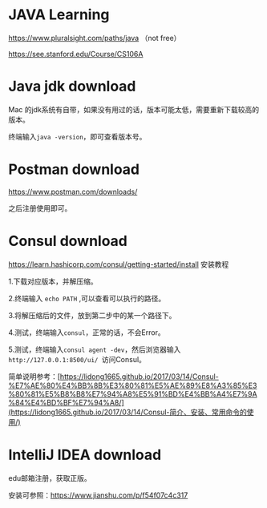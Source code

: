 # JAVA Learning

https://www.pluralsight.com/paths/java （not free）

https://see.stanford.edu/Course/CS106A 



# Java jdk download

Mac 的jdk系统有自带，如果没有用过的话，版本可能太低，需要重新下载较高的版本。

终端输入`java -version`，即可查看版本号。



# Postman download

https://www.postman.com/downloads/

之后注册使用即可。



# Consul download

https://learn.hashicorp.com/consul/getting-started/install 安装教程

1.下载对应版本，并解压缩。

2.终端输入 `echo PATH` ,可以查看可以执行的路径。

3.将解压缩后的文件，放到第二步中的某一个路径下。

4.测试，终端输入`consul`，正常的话，不会Error。

5.测试，终端输入`consul agent -dev`，然后浏览器输入`http://127.0.0.1:8500/ui/ `访问Consul。



简单说明参考：[https://lidong1665.github.io/2017/03/14/Consul-%E7%AE%80%E4%BB%8B%E3%80%81%E5%AE%89%E8%A3%85%E3%80%81%E5%B8%B8%E7%94%A8%E5%91%BD%E4%BB%A4%E7%9A%84%E4%BD%BF%E7%94%A8/](https://lidong1665.github.io/2017/03/14/Consul-简介、安装、常用命令的使用/)



#  IntelliJ IDEA download

edu邮箱注册，获取正版。

安装可参照：https://www.jianshu.com/p/f54f07c4c317

